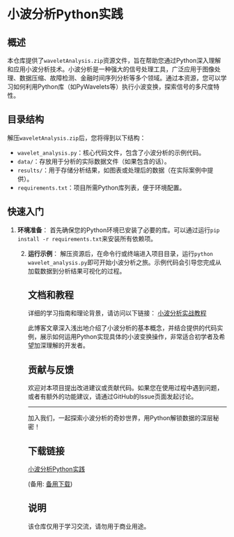 # 小波分析Python实践

## 概述

本仓库提供了`waveletAnalysis.zip`资源文件，旨在帮助您通过Python深入理解和应用小波分析技术。小波分析是一种强大的信号处理工具，广泛应用于图像处理、数据压缩、故障检测、金融时间序列分析等多个领域。通过本资源，您可以学习如何利用Python库（如PyWavelets等）执行小波变换，探索信号的多尺度特性。

## 目录结构

解压`waveletAnalysis.zip`后，您将得到以下结构：

- `wavelet_analysis.py`：核心代码文件，包含了小波分析的示例代码。
- `data/`：存放用于分析的实际数据文件（如果包含的话）。
- `results/`：用于存储分析结果，如图表或处理后的数据（在实际案例中提供）。
- `requirements.txt`：项目所需Python库列表，便于环境配置。

## 快速入门

1. **环境准备**：
    首先确保您的Python环境已安装了必要的库。可以通过运行`pip install -r requirements.txt`来安装所有依赖项。

    2. **运行示例**：
       解压资源后，在命令行或终端进入项目目录，运行`python wavelet_analysis.py`即可开始小波分析之旅。示例代码会引导您完成从加载数据到分析结果可视化的过程。

       ## 文档和教程

       详细的学习指南和理论背景，请访问以下链接：
       [小波分析实战教程](https://blog.csdn.net/qq_32832803/article/details/111866444)

       此博客文章深入浅出地介绍了小波分析的基本概念，并结合提供的代码实例，展示如何运用Python实现具体的小波变换操作，非常适合初学者及希望加深理解的开发者。

       ## 贡献与反馈

       欢迎对本项目提出改进建议或贡献代码。如果您在使用过程中遇到问题，或者有额外的功能建议，请通过GitHub的Issue页面发起讨论。

       ---

       加入我们，一起探索小波分析的奇妙世界，用Python解锁数据的深层秘密！

       ## 下载链接
       [小波分析Python实践](https://pan.quark.cn/s/5277ef35ed79) 

       (备用: [备用下载](https://pan.baidu.com/s/1rsYiHde_pULnxydAyHFnJg?pwd=1234))

       ## 说明

       该仓库仅用于学习交流，请勿用于商业用途。
